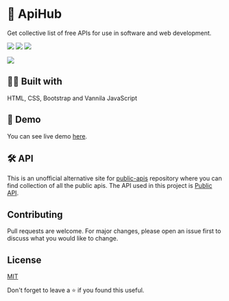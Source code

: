 # 📮 ApiHub
Get collective list of free APIs for use in software and web development.


<a href="https://github.com/hackelite01/ApiHub"><img src="https://badges.frapsoft.com/os/v1/open-source.svg?v=103"></a>
<a href="https://lbesson.mit-license.org"><img src="https://img.shields.io/badge/License-MIT-blue.svg"></a>
<a href="https://github.com/hackelite01/ApiHub"><img src="https://img.shields.io/github/stars/hackelite01/ApiHub.svg?style=social&label=Star"></a>




<img src="https://user-images.githubusercontent.com/47467468/131894302-d0a29bd8-5a3c-43f8-a072-b0486f056a9c.png"/>






## 👨‍💻 Built with
HTML, CSS, Bootstrap and Vannila JavaScript

## 🚀 Demo
You can see live demo [here](https://apihub.vercel.app).

## 🛠 API

This is an unofficial alternative site for [public-apis](https://github.com/public-apis/public-apis) repository where you can find collection of all the public apis. The API used in this project is [Public API](https://github.com/davemachado/public-api). 

## Contributing
Pull requests are welcome. For major changes, please open an issue first to discuss what you would like to change.


## License
[MIT](https://choosealicense.com/licenses/mit/)

Don't forget to leave a ⭐ if you found this useful.

